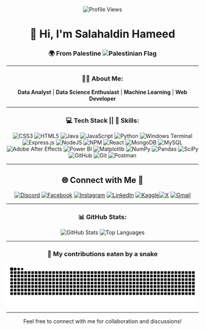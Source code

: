 <div align="center">

![Profile Views](https://komarev.com/ghpvc/?username=Salahaldian&style=flat-square&color=blue)

</div>

<div align="center">

# 👋 Hi, I'm Salahaldin Hameed

<div align="center">
  <h3>🌍 From Palestine <img src="https://upload.wikimedia.org/wikipedia/commons/0/00/Flag_of_Palestine.svg" alt="Palestinian Flag" width="30"/></h3>
</div>

---

<div align="center">

### 👨‍💻 About Me:
 **Data Analyst** | **Data Science Enthusiast** | **Machine Learning** | **Web Developer**

</div>

---

<div align="center">

### 💻 Tech Stack || 💼 Skills:

![CSS3](https://img.shields.io/badge/css3-%231572B6.svg?style=for-the-badge&logo=css3&logoColor=white) ![HTML5](https://img.shields.io/badge/html5-%23E34F26.svg?style=for-the-badge&logo=html5&logoColor=white) ![Java](https://img.shields.io/badge/java-%23ED8B00.svg?style=for-the-badge&logo=openjdk&logoColor=white) ![JavaScript](https://img.shields.io/badge/javascript-%23323330.svg?style=for-the-badge&logo=javascript&logoColor=%23F7DF1E) ![Python](https://img.shields.io/badge/python-3670A0?style=for-the-badge&logo=python&logoColor=ffdd54) ![Windows Terminal](https://img.shields.io/badge/Windows%20Terminal-%234D4D4D.svg?style=for-the-badge&logo=windows-terminal&logoColor=white) ![Express.js](https://img.shields.io/badge/express.js-%23404d59.svg?style=for-the-badge&logo=express&logoColor=%2361DAFB) ![NodeJS](https://img.shields.io/badge/node.js-6DA55F?style=for-the-badge&logo=node.js&logoColor=white) ![NPM](https://img.shields.io/badge/NPM-%23CB3837.svg?style=for-the-badge&logo=npm&logoColor=white) ![React](https://img.shields.io/badge/react-%2320232a.svg?style=for-the-badge&logo=react&logoColor=%2361DAFB) ![MongoDB](https://img.shields.io/badge/MongoDB-%234ea94b.svg?style=for-the-badge&logo=mongodb&logoColor=white) ![MySQL](https://img.shields.io/badge/mysql-4479A1.svg?style=for-the-badge&logo=mysql&logoColor=white) ![Adobe After Effects](https://img.shields.io/badge/Adobe%20After%20Effects-9999FF.svg?style=for-the-badge&logo=Adobe%20After%20Effects&logoColor=white) ![Power BI](https://img.shields.io/badge/power_bi-F2C811?style=for-the-badge&logo=powerbi&logoColor=black) ![Matplotlib](https://img.shields.io/badge/Matplotlib-%23ffffff.svg?style=for-the-badge&logo=Matplotlib&logoColor=black) ![NumPy](https://img.shields.io/badge/numpy-%23013243.svg?style=for-the-badge&logo=numpy&logoColor=white) ![Pandas](https://img.shields.io/badge/pandas-%23150458.svg?style=for-the-badge&logo=pandas&logoColor=white) ![SciPy](https://img.shields.io/badge/SciPy-%230C55A5.svg?style=for-the-badge&logo=scipy&logoColor=%white) ![GitHub](https://img.shields.io/badge/github-%23121011.svg?style=for-the-badge&logo=github&logoColor=white) ![Git](https://img.shields.io/badge/git-%23F05033.svg?style=for-the-badge&logo=git&logoColor=white) ![Postman](https://img.shields.io/badge/Postman-FF6C37?style=for-the-badge&logo=postman&logoColor=white)

</div>

---

<!-- Socials -->
<div align="center">
  
## 🌐 Connect with Me 🍬
[![Discord](https://img.shields.io/badge/Discord-%237289DA.svg?logo=discord&logoColor=white)](https://discord.gg/salahaldin_11) [![Facebook](https://img.shields.io/badge/Facebook-%231877F2.svg?logo=Facebook&logoColor=white)](https://facebook.com/salah.alden.33) [![Instagram](https://img.shields.io/badge/Instagram-%23E4405F.svg?logo=Instagram&logoColor=white)](https://instagram.com/_.salahaldin) [![LinkedIn](https://img.shields.io/badge/LinkedIn-%230077B5.svg?logo=linkedin&logoColor=white)](https://linkedin.com/in/salahaldinhameed) [![Kaggle](https://img.shields.io/badge/Kaggle-%2320BEFF.svg?logo=Kaggle&logoColor=white)](https://kaggle.com/salahaldin)[![X](https://img.shields.io/badge/X-black.svg?logo=X&logoColor=white)](https://x.com/technologyhell) [![Gmail](https://img.shields.io/badge/Gmail-%23EA4335.svg?logo=Gmail&logoColor=white)](mailto:salahaldianhamid@gmail.com)
</div>

---

<div align="center">
  <h3>📊 GitHub Stats:</h3>
  
  ![GitHub Stats](https://github-readme-stats.vercel.app/api?username=Salahaldian&show_icons=true&theme=radical)
  ![Top Languages](https://github-readme-stats.vercel.app/api/top-langs/?username=Salahaldian&layout=compact&theme=radical)
</div>

---

<!-- Snake -->
<div align="center">
  <h3>🐍 My contributions eaten by a snake</h3>
  
  ![snake gif](https://github.com/Salahaldian/Salahaldian/blob/output/github-snake-dark.svg)
</div>

---
<!-- Counter -->
<div align="center">
  Feel free to connect with me for collaboration and discussions!
</div>
